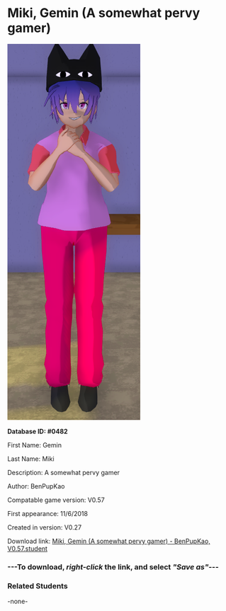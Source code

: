 # Miki, Gemin (A somewhat pervy gamer)

<img src="../../Files/Images/Miki, Gemin (A somewhat pervy gamer).png" title="Miki, Gemin (A somewhat pervy gamer) - BenPupKao, V0.57">

**Database ID: #0482**

First Name: Gemin

Last Name: Miki

Description: A somewhat pervy gamer

Author: BenPupKao

Compatable game version: V0.57

First appearance: 11/6/2018

Created in version: V0.27

Download link: <a href="https://raw.githubusercontent.com/Arbiter1223/Daigaku-Gurashi-Custom-Students/master/Files/Student%20Files/Miki%2C%20Gemin%20(A%20somewhat%20pervy%20gamer)%20-%20BenPupKao%2C%20V0.57.student">Miki, Gemin (A somewhat pervy gamer) - BenPupKao, V0.57.student</a>

### ---**To download, _right-click_ the link, and select _"Save as"_**---

### Related Students

-none-
